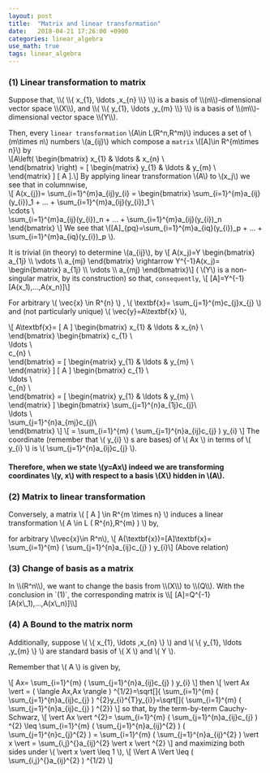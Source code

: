 ```yaml
---
layout: post
title:  "Matrix and linear transformation"
date:   2018-04-21 17:26:00 +0900
categories: linear_algebra
use_math: true
tags: linear_algebra
---
```


<h3 id="linear_transform_to_mat">(1) Linear transformation to matrix</h3>
Suppose that,  
\\(  \\{ x_{1}, \ldots ,x_{n} \\}  \\) is a basis of  \\(n\\)-dimensional vector space \\(X\\), and  
\\(  \\{ y_{1}, \ldots ,y_{m} \\}  \\) is a basis of \\(m\\)-dimensional vector space \\(Y\\).

Then, every `linear transformation` \\(A\in L(R^n,R^m)\\) induces a set of \\(m\times n\\) numbers \\(a_{ij}\\) which compose a `matrix` \\([A]\in R^{m\times n}\\) by  
\\[A\left( \begin{bmatrix}
x_{1}  &   \ldots   &  x_{n} \\\
\end{bmatrix}
 \right) = [ \begin{matrix}
y_{1}  &   \ldots   &  y_{m} \\\
\end{matrix}
 ] [ A ].\\]
By applying linear transformation \\(A\\) to \\(x\_j\\) we see that in columnwise,  
\\[ A(x\_{j})= \sum\_{i=1}^{m}a\_{ij}y\_{i}
= \begin{bmatrix}
\sum\_{i=1}^{m}a\_{ij}(y\_{i})\_1 + ... + \sum\_{i=1}^{m}a\_{ij}(y\_{i})\_1 \\\
\cdots \\\
\sum\_{i=1}^{m}a\_{ij}(y\_{i})\_n + ... + \sum\_{i=1}^{m}a\_{ij}(y\_{i})\_n
\end{bmatrix}
\\]
We see that \\([A]\_{pq}=\sum\_{i=1}^{m}a\_{iq}(y\_{i})\_p + ... + \sum\_{i=1}^{m}a_{iq}(y_{i})\_p \\).

It is trivial (in theory) to determine \\(a\_{ij}\\), by \\[ A(x\_j)=Y \begin{bmatrix} a\_{1j} \\\ \vdots \\\ a\_{mj} \end{bmatrix} \rightarrow Y^{-1}A(x\_j)= \begin{bmatrix} a\_{1j} \\\ \vdots \\\ a\_{mj} \end{bmatrix}\\] ( \\(Y\\) is a non-singular matrix, by its construction) so that, `consequently`,
\\[ [A]=Y^{-1}[A(x\_1),...,A(x\_n)]\\]
  
  
For arbitrary  \\( \vec\{x\} \in R^{n} \\) ,  \\( \textbf{x}= \sum\_{j=1}^{m}c\_{j}x\_{j} \\) and (not particularly unique)  \\( \vec\{y\}=A\textbf{x} \\),

 \\[ A\textbf{x}= [ A ]  \begin{bmatrix}
x\_{1}  &   \ldots   &  x\_{n} \\\
\end{bmatrix}
  \begin{bmatrix}
c\_{1} \\\
 \ldots \\\
c\_{n} \\\
\end{bmatrix}
  = [ \begin{matrix}
y\_{1}  &   \ldots   &  y\_{m} \\\
\end{matrix}
 ]  [ A ]  \begin{bmatrix}
c\_{1} \\\
 \ldots \\\
c\_{n} \\\
\end{bmatrix}
 = [ \begin{matrix}
y\_{1}  &   \ldots   &  y\_{m} \\\
\end{matrix}
 ]   \begin{bmatrix}
 \sum\_{j=1}^{n}a\_{1j}c\_{j}\\\
 \ldots \\\
 \sum\_{j=1}^{n}a\_{mj}c\_{j}\\\
\end{bmatrix}
   \\]  \\[ = \sum\_{i=1}^{m} \(  \sum\_{j=1}^{n}a\_{ij}c\_{j} \) y\_{i} \\] 
The coordinate (remember that  \\( y\_{i} \\) s are bases) of  \\( Ax \\)  in terms of  \\( y\_{i} \\)  is  \\(  \sum\_{j=1}^{n}a\_{ij}c\_{j} \\).
  
  
#### Therefore, when we state \\(y=Ax\\) indeed we are transforming coordinates \\(y, x\\) with respect to a basis \\(X\\) hidden in \\(A\\).


### (2) Matrix to linear transformation
Conversely, a matrix  \\(  [ A ]  \in R^{m \times n} \\)  induces a linear transformation  \\( A \in L \( R^{n},R^{m} \)  \\) by,

for arbitrary \\(\vec\{x\}\in R^n\\), \\[  A(\textbf{x})=[A]\textbf{x}= \sum\_{i=1}^{m} \(  \sum\_{j=1}^{n}a\_{ij}c\_{j} \) y\_{i}\\] (Above relation)

<h3 id="change_of_basis_mat">(3) Change of basis as a matrix</h3>
In \\(R^n\\), we want to change the basis from \\(X\\) to \\(Q\\). With the conclusion in `(1)`, the corresponding matrix is
\\[ [A]=Q^{-1}[A(x\_1),...,A(x\_n)]\\]

### (4) A Bound to the matrix norm
Additionally, suppose  \\(  \\{ x\_{1}, \ldots ,x\_{n} \\}  \\)  and  \\(  \\{ y\_{1}, \ldots ,y\_{m} \\}  \\)  are standard basis of  \\( X \\)  and  \\( Y \\).

Remember that  \\( A \\)  is given by,

 \\[ Ax= \sum\_{i=1}^{m} \(  \sum\_{j=1}^{n}a_{ij}c\_{j} \) y\_{i} \\] then
 \\[  \vert Ax \vert = \(  \langle Ax,Ax \rangle  \) ^{1/2}=\sqrt[]{ \sum\_{i=1}^{m} \(  \sum\_{j=1}^{n}a\_{ij}c\_{j} \) ^{2}y\_{i}^{T}y\_{i}}=\sqrt[]{ \sum\_{i=1}^{m} \(  \sum\_{j=1}^{n}a\_{ij}c\_{j} \) ^{2}} \\] so that, by the term-by-term Cauchy-Schwarz,
 \\[  \vert Ax \vert ^{2}= \sum\_{i=1}^{m} \(  \sum\_{j=1}^{n}a\_{ij}c\_{j} \) ^{2} \leq  \sum\_{i=1}^{m} \(  \sum\_{j=1}^{n}a\_{ij}^{2} \)  \(  \sum\_{j=1}^{n}c\_{j}^{2} \) = \sum\_{i=1}^{m} \(  \sum\_{j=1}^{n}a\_{ij}^{2} \)  \vert x \vert = \sum\_{i,j}^{}a\_{ij}^{2} \vert x \vert ^{2} \\] and maximizing both sides under  \\(  \vert x \vert  \leq 1 \\),
 \\[  \Vert A \Vert  \leq  \(  \sum\_{i,j}^{}a\_{ij}^{2} \) ^{1/2} \\]